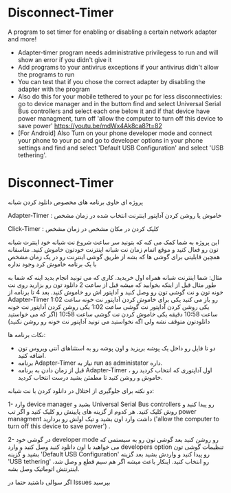 # Disconnect-Timer
A program to set timer for enabling or disabling a certain network adapter and more!

* Adapter-timer program needs administrative privilegess to run and will show an error if you didn't give it
* Add programs to your antivirus exceptions if your antivirus didn't allow the programs to run
* You can test that if you chose the correct adapter by disabling the adapter with the program
* Also do this for your mobile tethered to your pc for less disconnectivies: go to device manager and in the buttom find and select Universal Serial Bus controllers and select each one below it and if that device have power managment, turn off 'allow the computer to turn off this device to save power' https://youtu.be/mdWx4Ak8ca8?t=82
* \[For Android\] Also Turn on your phone developer mode and connect your phone to your pc and go to developer options in your phone settings and find and select 'Default USB Configuration' and select 'USB tethering'.


# Disconnect-Timer
پروژه ای حاوی برنامه های مخصوص دانلود کردن شبانه

Adapter-Timer : خاموش یا روشن کردن آداپتور اینترنت انتخاب شده در زمان مشخص

Click-Timer : کلیک کردن در مکان مشخص در زمان مشخص

این پروژه به شما کمک می کنه که بتونید سر ساعت شروع نت شبانه خود اینترت شبانه تون رو فعال کنید و موقع اتمام زمان نت شبانه اینترنت خودتون خاموش کنید. متاسفانه همچین قابلیتی برای گوشی ها که بشه از طریق گوشی اینترنت رو در یک زمان مشخص با یک برنامه خاموش کرد وجود نداره

مثال: شما اینترنت شبانه همراه اول خریدید. کاری که می تونید انجام بدید اینه که شما به طور مثال قبل از اینکه بخوابید که میشه قبل از ساعت 2 دانلود تون رو بزارید روی نت خونه تون و نت گوشی تون رو وصل کنید و آداپتور اش رو خاموش کنید. بعد 4 تا برنامه از Adapter-Timer رو باز می کنید یکی برای خاموش کردن آداپتور نت خونه ساعت 1:02 یکی روشن کردن آداپتور نت گوشی ساعت 1:02 یکی روشن کردن آداپتور نت خونه ساعت 10:58 دقیقه یکی خاموش کردن نت گوشی ساعت 10:58 (اگر که می خواستید دانلودتون متوقف نشه ولی اگه نخواستید می تونید آداپتور نت خونه رو روشن نکنید)

نکات برنامه ها:

* دو تا فایل رو داخل یک پوشه بریزید و اون پوشه رو به استثناهای آنتی ویروس تون اضافه کنید.
* برنامه Adapter-Timer نیاز به run as administator داره.
* قبل از زمان دادن به برنامه Adapter-Timer ، اول آداپتوری که انتخاب کردید رو خاموش و روشن کنید تا مطمئن بشید درست انتخاب کردید.

دو نکته برای جلوگیری از اختلال در دانلود کردن با نت شبانه:

1- وارد device manager بشید و Universal Serial Bus controllers رو پیدا کنید و روش کلیک کنید. هر کدوم از گزینه های پایینش رو کلیک کنید و اگر تب power managment داشت وارد اون بشید و تیک اولش رو بردارید ('allow the computer to turn off this device to save power') .

2- در گوشی خود developer mode رو روشن کنید بعد گوشی تون رو به سیستمی که می خواهید با اون دانلود کنید وصل کنید و وارد developers option تنظیمات گوشی تون بشید و گزینه 'Default USB Configuration' رو پیدا کنید و واردش بشید بعد گزینه 'USB tethering' رو انتخاب کنید. اینکار باعث میشه اگر هم سیم قطع و وصل شد، اینترنتش اتوماتیک وصل بشه.

اگر سوالی داشتید حتما در Issues بپرسید
